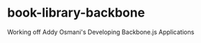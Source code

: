 book-library-backbone
=====================

Working off Addy Osmani's Developing Backbone.js Applications
